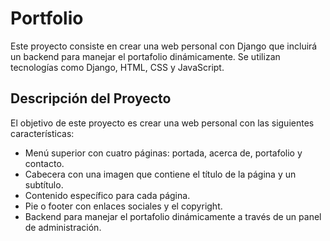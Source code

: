 # Portfolio

Este proyecto consiste en crear una web personal con Django que incluirá un backend para manejar el portafolio dinámicamente. Se utilizan tecnologías como Django, HTML, CSS y JavaScript.

## Descripción del Proyecto

El objetivo de este proyecto es crear una web personal con las siguientes características:

- Menú superior con cuatro páginas: portada, acerca de, portafolio y contacto.
- Cabecera con una imagen que contiene el título de la página y un subtítulo.
- Contenido específico para cada página.
- Pie o footer con enlaces sociales y el copyright.
- Backend para manejar el portafolio dinámicamente a través de un panel de administración.
